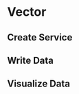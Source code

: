 # Vector

## Create Service
<!--@include: ./create-service.md-->

## Write Data
<!--@include: ./quick-start/vector.md-->

## Visualize Data
<!--@include: ./visualize-data.md-->

